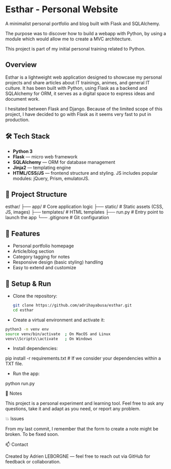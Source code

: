 # Esthar - Personal Website  
A minimalist personal portfolio and blog built with Flask and SQLAlchemy.

The purpose was to discover how to build a webapp with Python, by using a module which would allow me to create a MVC architecture.

This project is part of my initial personal training related to Python.

## Overview
Esthar is a lightweight web application designed to showcase my personal projects and share articles about IT trainings, animes, and general IT culture.
It has been built with Python, using Flask as a backend and SQLAlchemy for ORM, it serves as a digital space to express ideas and document work.

I hesitated between Flask and Django. Because of the limited scope of this project, I have decided to go with Flask as it seems very fast to put in production.

## 🛠️ Tech Stack
- **Python 3**
- **Flask** — micro web framework
- **SQLAlchemy** — ORM for database management
- **Jinja2** — templating engine
- **HTML/CSS/JS** — frontend structure and styling. JS includes popular modules: jQuery, Prism, emulatorJS.

## 📁 Project Structure

esthar/ 
├── app/              # Core application logic 
├── static/           # Static assets (CSS, JS, images)
├── templates/        # HTML templates 
├── run.py            # Entry point to launch the app 
└── .gitignore        # Git configuration


## 📝 Features
- Personal portfolio homepage
- Article/blog section
- Category tagging for notes
- Responsive design (basic styling) handling 
- Easy to extend and customize

## 🧪 Setup & Run
- Clone the repository:
   ```bash
   git clone https://github.com/adrihayabusa/esthar.git
   cd esthar
   ```

- Create a virtual environment and activate it:

```bash
python3 -m venv env
source venv/bin/activate  ; On MacOS and Linux
venv\\Scripts\\activate   ; On Windows
```

- Install dependencies:

pip install -r requirements.txt  # If we consider your dependencies within a TXT file.

- Run the app:

python run.py

📌 Notes

This project is a personal experiment and learning tool. Feel free to ask any questions, take it and adapt as you need, or report any problem.

💥 Issues

From my last commit, I remember that the form to create a note might be broken. To be fixed soon.

📫 Contact

Created by Adrien LEBORGNE — feel free to reach out via GitHub for feedback or collaboration.
